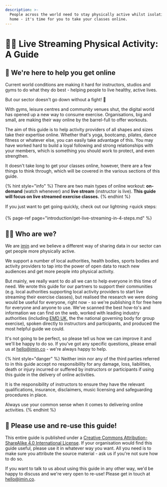 ```yaml
---
description: >-
  People across the world need to stay physically active whilst isolating at
  home - it's time for you to take your classes online.
---
```


# 👩‍🏫 Live Streaming Physical Activity: A Guide

## 🤖 We're here to help you get online

Current world conditions are making it hard for instructors, studios and gyms to do what they do best - helping people to live healthy, active lives.

But our sector doesn't go down without a fight! 💪

With gyms, leisure centres and community venues shut, the digital world has opened up a new way to consume exercise. Organisations, big and small, are making their way online by the barrel-full to offer workouts.

The aim of this guide is to help activity providers of all shapes and sizes take their expertise online. Whether that's yoga, bootcamp, pilates, dance fitness or whatever else, you can easily take advantage of this. You may have worked hard to build a loyal following and strong relationships with your members, which is something you should work to protect, and even strengthen.

It doesn't take long to get your classes online, however, there are a few things to think through, which will be covered in the various sections of this guide.

{% hint style="info" %}
There are two main types of online workout: **on-demand** \(watch whenever\) and **live stream** \(instructor is live\). **This guide will focus on live streamed exercise classes.**
{% endhint %}

If you just want to get going quickly, check out our lightning ⚡️quick steps:

{% page-ref page="introduction/get-live-streaming-in-4-steps.md" %}

## 👨‍💻 Who are we?

We are [imin](https://www.imin.co/) and we believe a different way of sharing data in our sector can get people more physically active.

We support a number of local authorities, health bodies, sports bodies and activity providers to tap into the power of open data to reach new audiences and get more people into physical activity.

But mainly, we really want to do all we can to help everyone in this time of need. We wrote this guide for our partners to support their communities \(e.g. local authorities supporting local activity providers to start live streaming their exercise classes\), but realised the research we were doing would be useful for everyone, right now - so we're publishing it for free here for everyone and anyone to use. We've scanned the best how-to's and information we can find on the web, worked with leading industry authorities \(including [EMD UK](https://emduk.org/), the the national governing body for group exercise\), spoken directly to instructors and participants, and produced the most helpful guide we could.

It's not going to be perfect, so please tell us how we can improve it and we'll be happy to do so. If you've got any specific questions, please email us at hello@imin.co - we're always happy to help.

{% hint style="danger" %}
Neither imin nor any of the third parties referred to in this guide accept no responsibility for any damage, loss, liabilities, death or injury incurred or suffered by instructors or participants if using this guide in the delivery of online activities.

It is the responsibility of instructors to ensure they have the relevant qualifications, insurance, disclaimers, music licensing and  safeguarding procedures in place.

Always use your common sense when it comes to delivering online activities.
{% endhint %}

## 🤝 Please use and re-use this guide!

This entire guide is published under a [Creative Commons Attribution-ShareAlike 4.0 International License](http://creativecommons.org/licenses/by-sa/4.0/). If your organisation would find this guide useful, please use it in whatever way you want. All you need is to make sure you attribute the source material - ask us if you're not sure how to do so.

If you want to talk to us about using this guide in any other way, we'd be happy to discuss and we're very open to re-use! Please get in touch at [hello@imin.co](mailto:hello@imin.co).

